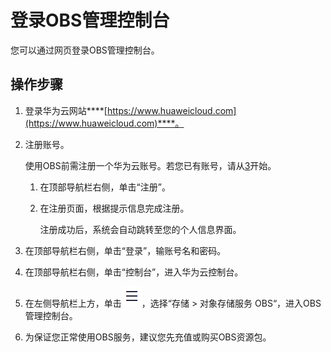 # 登录OBS管理控制台<a name="zh-cn_topic_0070306718"></a>

您可以通过网页登录OBS管理控制台。

## 操作步骤<a name="section58626732"></a>

1.  登录华为云网站****[https://www.huaweicloud.com](https://www.huaweicloud.com)****。
2.  注册账号。

    使用OBS前需注册一个华为云账号。若您已有账号，请从[3](#li20682154824415)开始。

    1.  在顶部导航栏右侧，单击“注册”。
    2.  在注册页面，根据提示信息完成注册。

        注册成功后，系统会自动跳转至您的个人信息界面。

3.  <a name="li20682154824415"></a>在顶部导航栏右侧，单击“登录”，输账号名和密码。
4.  在顶部导航栏右侧，单击“控制台”，进入华为云控制台。
5.  在左侧导航栏上方，单击![](figures/icon-service-list.png)，选择“存储  \>  对象存储服务 OBS“，进入OBS管理控制台。
6.  为保证您正常使用OBS服务，建议您先充值或购买OBS资源包。

